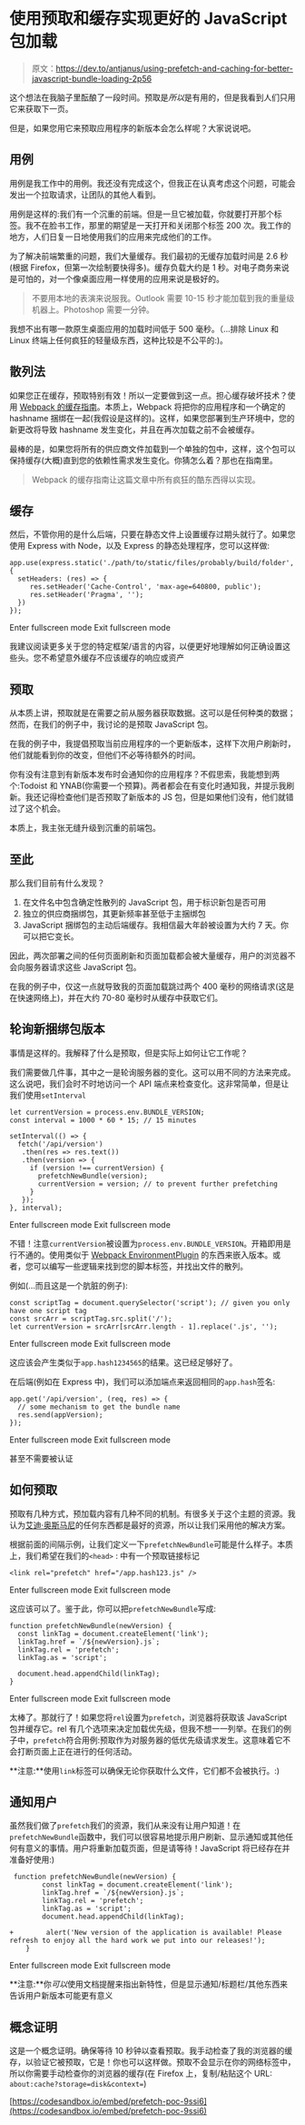 # 使用预取和缓存实现更好的 JavaScript 包加载

> 原文：<https://dev.to/antjanus/using-prefetch-and-caching-for-better-javascript-bundle-loading-2p56>

这个想法在我脑子里酝酿了一段时间。预取是*所以*是有用的，但是我看到人们只用它来获取下一页。

但是，如果您用它来预取应用程序的新版本会怎么样呢？大家说说吧。

## 用例

用例是我工作中的用例。我还没有完成这个，但我正在认真考虑这个问题，可能会发出一个拉取请求，让团队的其他人看到。

用例是这样的:我们有一个沉重的前端。但是一旦它被加载，你就要打开那个标签。我不在脸书工作，那里的期望是一天打开和关闭那个标签 200 次。我工作的地方，人们日复一日地使用我们的应用来完成他们的工作。

为了解决前端繁重的问题，我们大量缓存。我们最初的无缓存加载时间是 2.6 秒(根据 Firefox，但第一次绘制要快得多)。缓存负载大约是 1 秒。对电子商务来说是可怕的，对一个像桌面应用一样使用的应用来说是极好的。

> 不要用本地的表演来说服我。Outlook 需要 10-15 秒才能加载到我的重量级机器上。Photoshop 需要一分钟。

我想不出有哪一款原生桌面应用的加载时间低于 500 毫秒。（...排除 Linux 和 Linux 终端上任何疯狂的轻量级东西，这种比较是不公平的:)。

## 散列法

如果您正在缓存，预取特别有效！所以一定要做到这一点。担心缓存破坏技术？使用 [Webpack 的缓存指南](https://webpack.js.org/guides/caching/)。本质上，Webpack 将把你的应用程序和一个确定的 hashname 捆绑在一起(我假设是这样的)。这样，如果您部署到生产环境中，您的新更改将导致 hashname 发生变化，并且在再次加载之前不会被缓存。

最棒的是，如果您将所有的供应商文件加载到一个单独的包中，这样，这个包可以保持缓存(大概)直到您的依赖性需求发生变化。你猜怎么着？那也在指南里。

> Webpack 的缓存指南让这篇文章中所有疯狂的酷东西得以实现。

## 缓存

然后，不管你用的是什么后端，只要在静态文件上设置缓存过期头就行了。如果您使用 Express with Node，以及 Express 的静态处理程序，您可以这样做:

```
app.use(express.static('./path/to/static/files/probably/build/folder', {
  setHeaders: (res) => {
     res.setHeader('Cache-Control', 'max-age=640800, public');
     res.setHeader('Pragma', '');
  })
}); 
```

Enter fullscreen mode Exit fullscreen mode

我建议阅读更多关于您的特定框架/语言的内容，以便更好地理解如何正确设置这些头。您不希望意外缓存不应该缓存的响应或资产

## 预取

从本质上讲，预取就是在需要之前从服务器获取数据。这可以是任何种类的数据；然而，在我们的例子中，我讨论的是预取 JavaScript 包。

在我的例子中，我提倡预取当前应用程序的一个更新版本，这样下次用户刷新时，他们就能看到你的改变，但他们不必等待额外的时间。

你有没有注意到有新版本发布时会通知你的应用程序？不假思索，我能想到两个:Todoist 和 YNAB(你需要一个预算)。两者都会在有变化时通知我，并提示我刷新。我还记得检查他们是否预取了新版本的 JS 包，但是如果他们没有，他们就错过了这个机会。

本质上，我主张无缝升级到沉重的前端包。

## 至此

那么我们目前有什么发现？

1.  在文件名中包含确定性散列的 JavaScript 包，用于标识新包是否可用
2.  独立的供应商捆绑包，其更新频率甚至低于主捆绑包
3.  JavaScript 捆绑包的主动后端缓存。我相信最大年龄被设置为大约 7 天。你可以把它变长。

因此，两次部署之间的任何页面刷新和页面加载都会被大量缓存，用户的浏览器不会向服务器请求这些 JavaScript 包。

在我的例子中，仅这一点就导致我的页面加载跳过两个 400 毫秒的网络请求(这是在快速网络上)，并在大约 70-80 毫秒时从缓存中获取它们。

## 轮询新捆绑包版本

事情是这样的。我解释了什么是预取，但是实际上如何让它工作呢？

我们需要做几件事，其中之一是轮询服务器的变化。这可以用不同的方法来完成。这么说吧，我们会时不时地访问一个 API 端点来检查变化。这非常简单，但是让我们使用`setInterval`

```
let currentVersion = process.env.BUNDLE_VERSION;
const interval = 1000 * 60 * 15; // 15 minutes

setInterval(() => {
  fetch('/api/version')
   .then(res => res.text())
   .then(version => {
     if (version !== currentVersion) {
       prefetchNewBundle(version);
       currentVersion = version; // to prevent further prefetching
     }
   });
}, interval); 
```

Enter fullscreen mode Exit fullscreen mode

不错！注意`currentVersion`被设置为`process.env.BUNDLE_VERSION`。开箱即用是行不通的。使用类似于 [Webpack EnvironmentPlugin](https://webpack.js.org/plugins/environment-plugin/) 的东西来嵌入版本。或者，您可以编写一些逻辑来找到您的脚本标签，并找出文件的散列。

例如(...而且这是一个肮脏的例子):

```
const scriptTag = document.querySelector('script'); // given you only have one script tag
const srcArr = scriptTag.src.split('/');
let currentVersion = srcArr[srcArr.length - 1].replace('.js', ''); 
```

Enter fullscreen mode Exit fullscreen mode

这应该会产生类似于`app.hash1234565`的结果。这已经足够好了。

在后端(例如在 Express 中)，我们可以添加端点来返回相同的`app.hash`签名:

```
app.get('/api/version', (req, res) => {
  // some mechanism to get the bundle name
  res.send(appVersion);
}); 
```

Enter fullscreen mode Exit fullscreen mode

甚至不需要被认证

## 如何预取

预取有几种方式，预加载内容有几种不同的机制。有很多关于这个主题的资源。我认为[艾迪·奥斯马尼](https://addyosmani.com/blog/prefetching/)的任何东西都是最好的资源，所以让我们采用他的解决方案。

根据前面的间隔示例，让我们定义一下`prefetchNewBundle`可能是什么样子。本质上，我们希望在我们的`<head>` :
中有一个预取链接标记

```
<link rel="prefetch" href="/app.hash123.js" /> 
```

Enter fullscreen mode Exit fullscreen mode

这应该可以了。鉴于此，你可以把`prefetchNewBundle`写成:

```
function prefetchNewBundle(newVersion) {
  const linkTag = document.createElement('link');
  linkTag.href = `/${newVersion}.js`;
  linkTag.rel = 'prefetch';
  linkTag.as = 'script';

  document.head.appendChild(linkTag);
} 
```

Enter fullscreen mode Exit fullscreen mode

太棒了。那就行了！如果您将`rel`设置为`prefetch`，浏览器将获取该 JavaScript 包并缓存它。rel 有几个选项来决定加载优先级，但我不想一一列举。在我们的例子中，`prefetch`符合用例:预取作为对服务器的低优先级请求发生。这意味着它不会打断页面上正在进行的任何活动。

**注意:**使用`link`标签可以确保无论你获取什么文件，它们都不会被执行。:)

## 通知用户

虽然我们做了`prefetch`我们的资源，我们从来没有让用户知道！在`prefetchNewBundle`函数中，我们可以很容易地提示用户刷新、显示通知或其他任何有意义的事情。用户将重新加载页面，但是请等待！JavaScript 将已经存在并准备好使用:)

```
 function prefetchNewBundle(newVersion) {
        const linkTag = document.createElement('link');
        linkTag.href = `/${newVersion}.js`;
        linkTag.rel = 'prefetch';
        linkTag.as = 'script';
        document.head.appendChild(linkTag);

+        alert('New version of the application is available! Please refresh to enjoy all the hard work we put into our releases!');
    } 
```

Enter fullscreen mode Exit fullscreen mode

**注意:**你*可以*使用文档提醒来指出新特性，但是显示通知/标题栏/其他东西来告诉用户新版本可能更有意义

## 概念证明

这是一个概念证明。确保等待 10 秒钟以查看预取。我手动检查了我的浏览器的缓存，以验证它被预取，它是！你也可以这样做。预取不会显示在你的网络标签中，所以你需要手动检查你的浏览器的缓存(在 Firefox 上，复制/粘贴这个 URL: `about:cache?storage=disk&context=`)

[https://codesandbox.io/embed/prefetch-poc-9ssi6](https://codesandbox.io/embed/prefetch-poc-9ssi6)